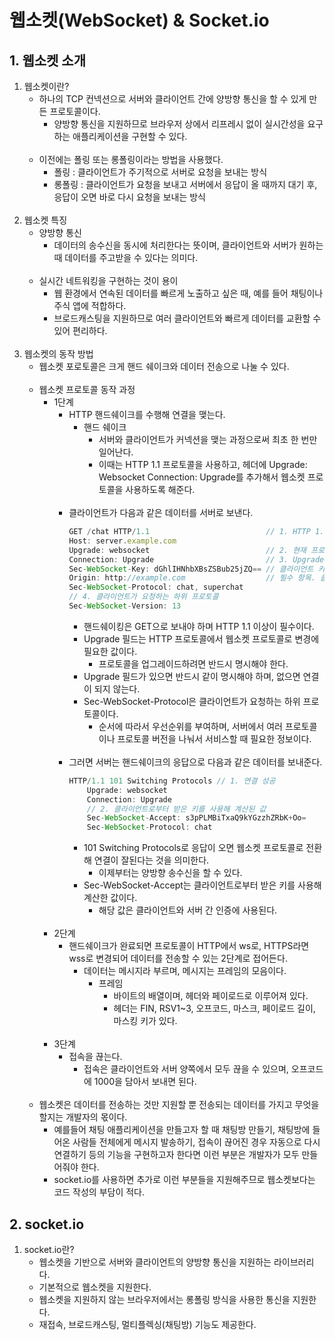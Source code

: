 # 웹소켓(WebSocket) & Socket.io

## 1. 웹소켓 소개
1. 웹소켓이란?
    - 하나의 TCP 컨넥션으로 서버와 클라이언트 간에 양방향 통신을 할 수 있게 만든 프로토콜이다.
        - 양방향 통신을 지원하므로 브라우저 상에서 리프레시 없이 실시간성을 요구하는 애플리케이션을 구현할 수 있다.<br><br>
    - 이전에는 폴링 또는 롱폴링이라는 방법을 사용했다.
        - 폴링 : 클라이언트가 주기적으로 서버로 요청을 보내는 방식
        - 롱폴링 : 클라이언트가 요청을 보내고 서버에서 응답이 올 때까지 대기 후, 응답이 오면 바로 다시 요청을 보내는 방식<br><br>
2. 웹소켓 특징
    - 양방향 통신
        - 데이터의 송수신을 동시에 처리한다는 뜻이며, 클라이언트와 서버가 원하는 때 데이터를 주고받을 수 있다는 의미다.<br><br>
    - 실시간 네트워킹을 구현하는 것이 용이
        - 웹 환경에서 연속된 데이터를 빠르게 노출하고 싶은 때, 예를 들어 채팅이나 주식 앱에 적합하다.
        - 브로드캐스팅을 지원하므로 여러 클라이언트와 빠르게 데이터를 교환할 수 있어 편리하다.<br><br>
3. 웹소켓의 동작 방법
    - 웹소켓 포로토콜은 크게 핸드 쉐이크와 데이터 전송으로 나눌 수 있다.<br><br>
    - 웹소켓 프로토콜 동작 과정
        - 1단계
            - HTTP 핸드쉐이크를 수행해 연결을 맺는다.
                - 핸드 쉐이크
                    - 서버와 클라이언트가 커넥션을 맺는 과정으로써 최초 한 번만 일어난다.
                    - 이때는 HTTP 1.1 프로토콜을 사용하고, 헤더에 Upgrade: Websocket Connection: Upgrade를 추가해서 웹소켓 프로토콜을 사용하도록 해준다.<br><br>
            - 클라이언트가 다음과 같은 데이터를 서버로 보낸다.
                ```js
                GET /chat HTTP/1.1                          // 1. HTTP 1.1 이상
                Host: server.example.com
                Upgrade: websocket                          // 2. 현재 프로토콜에서 다른 프로토콜로 업그레이드하는 규칙
                Connection: Upgrade                         // 3. Upgrade 필도가 있으면 반드시 같이 명시
                Sec-WebSocket-Key: dGhlIHNhbXBsZSBub25jZQ== // 클라이언트 키
                Origin: http://example.com                  // 필수 항목. 클라이언트 주소
                Sec-WebSocket-Protocol: chat, superchat
                // 4. 클라이언트가 요청하는 하위 프로토콜
                Sec-WebSocket-Version: 13
                ```
                - 핸드쉐이킹은 GET으로 보내야 하며 HTTP 1.1 이상이 필수이다.
                - Upgrade 필드는 HTTP 프로토콜에서 웹소켓 프로토콜로 변경에 필요한 값이다.
                    - 프로토콜을 업그레이드하려면 반드시 명시해야 한다.
                - Upgrade 필드가 있으면 반드시 같이 명시해야 하며, 없으면 연결이 되지 않는다.
                - Sec-WebSocket-Protocol은 클라이언트가 요청하는 하위 프로토콜이다.
                    - 순서에 따라서 우선순위를 부여하며, 서버에서 여러 프로토콜이나 프로토콜 버전을 나눠서 서비스할 때 필요한 정보이다.<br><br>
            - 그러면 서버는 핸드쉐이크의 응답으로 다음과 같은 데이터를 보내준다.
                ```js
                HTTP/1.1 101 Switching Protocols // 1. 연결 성공
                    Upgrade: websocket
                    Connection: Upgrade
                    // 2. 클라이언트로부터 받은 키를 사용해 계산된 값
                    Sec-WebSocket-Accept: s3pPLMBiTxaQ9kYGzzhZRbK+Oo=
                    Sec-WebSocket-Protocol: chat
                ```
                - 101 Switching Protocols로 응답이 오면 웹소켓 프로토콜로 전환해 연결이 잘된다는 것을 의미한다.
                    - 이제부터는 양방향 송수신을 할 수 있다.
                - Sec-WebSocket-Accept는 클라이언트로부터 받은 키를 사용해 계산한 값이다.
                    - 해당 값은 클라이언트와 서버 간 인증에 사용된다.<br><br>
        - 2단계
            - 핸드쉐이크가 완료되면 프로토콜이 HTTP에서 ws로, HTTPS라면 wss로 변경되어 데이터를 전송할 수 있는 2단계로 접어든다.
                - 데이터는 메시지라 부르며, 메시지는 프레임의 모음이다.
                    - 프레임
                        - 바이트의 배열이며, 헤더와 페이로드로 이루어져 있다.
                        - 헤더는 FIN, RSV1~3, 오프코드, 마스크, 페이로드 길이, 마스킹 키가 있다.<br><br>
        - 3단계
            - 접속을 끊는다.
                - 접속은 클라이언트와 서버 양쪽에서 모두 끊을 수 있으며, 오프코드에 1000을 담아서 보내면 된다.<br><br>
    - 웹소켓은 데이터를 전송하는 것만 지원할 뿐 전송되는 데이터를 가지고 무엇을 할지는 개발자의 몫이다.
        - 예를들어 채팅 애플리케이션을 만들고자 할 때 채팅방 만들기, 채팅방에 들어온 사람들 전체에게 메시지 발송하기, 접속이 끊어진 경우 자동으로 다시 연결하기 등의 기능을 구현하고자 한다면 이런 부분은 개발자가 모두 만들어줘야 한다.
        - socket.io를 사용하면 추가로 이런 부분들을 지원해주므로 웹소켓보다는 코드 작성의 부담이 적다.

## 2. socket.io
1. socket.io란?
    - 웹소켓을 기반으로 서버와 클라이언트의 양방향 통신을 지원하는 라이브러리다.
    - 기본적으로 웹소켓을 지원한다.
    - 웹소켓을 지원하지 않는 브라우저에서는 롱폴링 방식을 사용한 통신을 지원한다.
    - 재접속, 브로드캐스팅, 멀티플렉싱(채팅방) 기능도 제공한다.